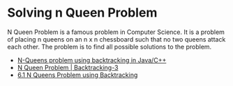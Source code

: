 # Solving n Queen Problem

N Queen Problem is a famous problem in Computer Science. It is a problem of placing n queens on an n x n chessboard such that no two queens attack each other. The problem is to find all possible solutions to the problem.

- [N-Queens problem using backtracking in Java/C++](https://www.digitalocean.com/community/tutorials/n-queens-problem-java-c-plus-plus)
- [N Queen Problem | Backtracking-3](https://www.geeksforgeeks.org/n-queen-problem-backtracking-3/)
- [6.1 N Queens Problem using Backtracking](https://www.youtube.com/watch?v=xFv_Hl4B83A)
